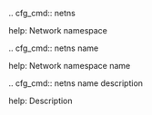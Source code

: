 .. cfg_cmd:: netns

help: Network namespace

.. cfg_cmd:: netns name <tag>

help: Network namespace name

.. cfg_cmd:: netns name <tag> description

help: Description

